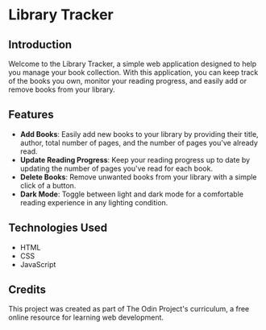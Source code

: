 # Library Tracker

## Introduction
Welcome to the Library Tracker, a simple web application designed to help you manage your book collection. With this application, you can keep track of the books you own, monitor your reading progress, and easily add or remove books from your library.

## Features
- **Add Books**: Easily add new books to your library by providing their title, author, total number of pages, and the number of pages you've already read.
- **Update Reading Progress**: Keep your reading progress up to date by updating the number of pages you've read for each book.
- **Delete Books**: Remove unwanted books from your library with a simple click of a button.
- **Dark Mode**: Toggle between light and dark mode for a comfortable reading experience in any lighting condition.

## Technologies Used
- HTML
- CSS
- JavaScript

## Credits
This project was created as part of The Odin Project's curriculum, a free online resource for learning web development. 
